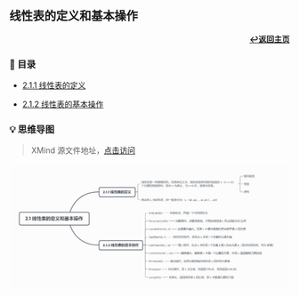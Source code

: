 ## 线性表的定义和基本操作

<div align="right">
    <a href="/README.md"><b>↩返回主页</b></a>
</div>

### 📝 目录

+ [2.1.1 线性表的定义](2.1.1%20线性表的定义.md)

+ [2.1.2 线性表的基本操作](2.1.2%20线性表的基本操作.md)

### 💡 思维导图

> XMind 源文件地址，[点击访问](/files/2/2.1.xmind)

<div align="center">
    <img src="/pics/2/2.1.png" width=1000>
</div>